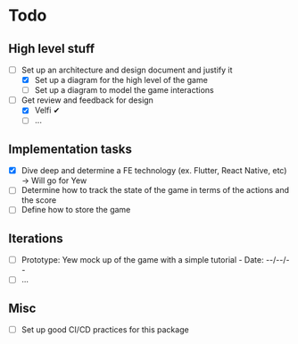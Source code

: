 # Todo

## High level stuff

- [ ] Set up an architecture and design document and justify it
    - [x] Set up a diagram for the high level of the game
    - [ ] Set up a diagram to model the game interactions
- [ ] Get review and feedback for design
    - [x] Velfi ✔
    - [ ] ...

## Implementation tasks

- [x] Dive deep and determine a FE technology (ex. Flutter, React Native, etc) -> Will go for Yew
- [ ] Determine how to track the state of the game in terms of the actions and the score
- [ ] Define how to store the game

## Iterations

- [ ] Prototype: Yew mock up of the game with a simple tutorial - Date: --/--/--
- [ ] ...

## Misc

- [ ] Set up good CI/CD practices for this package


